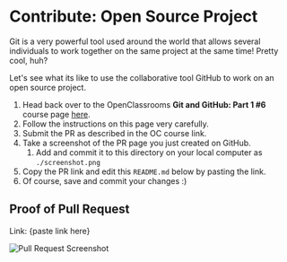 # Contribute: Open Source Project

Git is a very powerful tool used around the world that allows several individuals to work together on the same project at the same time! Pretty cool, huh?

Let's see what its like to use the collaborative tool GitHub to work on an open source project.

1. Head back over to the OpenClassrooms **Git and GitHub: Part 1 #6** course page [here](https://openclassrooms.com/en/courses/5671626-manage-your-code-project-with-git-github/6152046-contribute-to-an-open-source-project-with-basic-commands-on-git).
1. Follow the instructions on this page very carefully.
1. Submit the PR as described in the OC course link.
1. Take a screenshot of the PR page you just created on GitHub.
    1. Add and commit it to this directory on your local computer as `./screenshot.png`
1. Copy the PR link and edit this `README.md` below by pasting the link.
1. Of course, save and commit your changes :)

## Proof of Pull Request
Link: {paste link here}

![Pull Request Screenshot](screenshot.png "Pull Request Screenshot")

